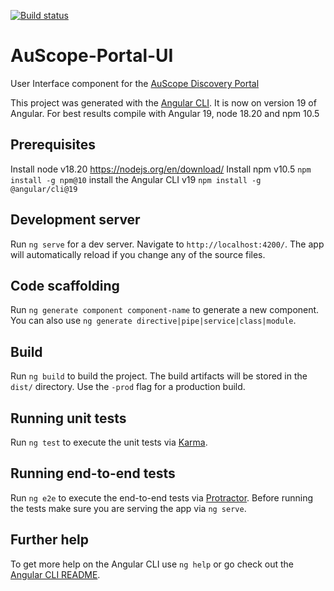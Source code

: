 [![Build status](https://github.com/AuScope/AuScope-Portal-UI/actions/workflows/build-prod-release.yml/badge.svg)](https://github.com/AuScope/AuScope-Portal-UI/actions/workflows/build-prod-release.yml)
# AuScope-Portal-UI

User Interface component for the [AuScope Discovery Portal](http://portal.auscope.org.au/) 

This project was generated with the [Angular CLI](https://github.com/angular/angular-cli).  It is now on version 19 of Angular.  For best results compile with Angular 19, node 18.20 and npm 10.5

## Prerequisites

Install node v18.20 https://nodejs.org/en/download/ 
Install npm v10.5 `npm install -g npm@10` 
install the Angular CLI v19 `npm install -g @angular/cli@19`

## Development server

Run `ng serve` for a dev server. Navigate to `http://localhost:4200/`. The app will automatically reload if you change any of the source files.

## Code scaffolding

Run `ng generate component component-name` to generate a new component. You can also use `ng generate directive|pipe|service|class|module`.

## Build

Run `ng build` to build the project. The build artifacts will be stored in the `dist/` directory. Use the `-prod` flag for a production build.

## Running unit tests

Run `ng test` to execute the unit tests via [Karma](https://karma-runner.github.io).

## Running end-to-end tests

Run `ng e2e` to execute the end-to-end tests via [Protractor](http://www.protractortest.org/).
Before running the tests make sure you are serving the app via `ng serve`.

## Further help

To get more help on the Angular CLI use `ng help` or go check out the [Angular CLI README](https://github.com/angular/angular-cli/blob/master/README.md).
